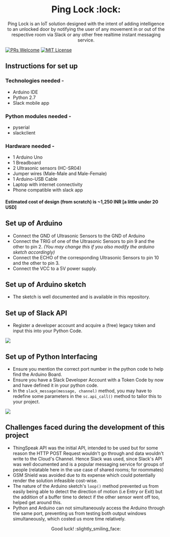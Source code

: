 <h1 align="center"> Ping Lock :lock: </h1>

<p align = "center"> Ping Lock is an IoT solution designed with the intent of adding intelligence to an unlocked door by notifying the user of any movement in or out of the respective room via Slack or any other free realtime instant messaging service. </p>


[![PRs Welcome](https://img.shields.io/badge/PRs-welcome-brightgreen.svg)](http://makeapullrequest.com)
[![MIT License](https://img.shields.io/github/license/dawnlabs/carbon.svg)](https://github.com/dawnlabs/carbon/blob/master/LICENSE)


## Instructions for set up
### Technologies needed -
* Arduino IDE
* Python 2.7
* Slack mobile app

### Python modules needed -
* pyserial
* slackclient

### Hardware needed -
* 1 Arduino Uno
* 1 Breadboard
* 2 Ultrasonic sensors (HC-SR04)
* Jumper wires (Male-Male and Male-Female)
* 1 Arduino-USB Cable
* Laptop with internet connectivity
* Phone compatible with slack app

#### Estimated cost of design (from scratch) is ~1,250 INR [a little under 20 USD]

## Set up of Arduino
* Connect the GND of Ultrasonic Sensors to the GND of Arduino
* Connect the TRIG of one of the Ultrasonic Sensors to pin 9 and the other to pin 2. *(You may change this if you also modify the arduino sketch accordingly)*
* Connect the ECHO of the corresponding Ultrasonic Sensors to pin 10 and the other to pin 3.
* Connect the VCC to a 5V power supply.

## Set up of Arduino sketch
* The sketch is well documented and is available in this repository.

## Set up of Slack API
* Register a developer account and acquire a (free) legacy token and input this into your Python Code.

![](https://github.com/RameshAditya/ping-lock/blob/master/sample_slack_code.png)

## Set up of Python Interfacing
* Ensure you mention the correct port number in the python code to help find the Arduino Board.
* Ensure you have a Slack Developer Account with a Token Code by now and have defined it in your python code.
* In the ```slack_message(message, channel)``` method, you may have to redefine some parameters in the ```sc.api_call()``` method to tailor this to your project.

![](https://github.com/RameshAditya/ping-lock/blob/master/sample_python_code.png)

## Challenges faced during the development of this project
* ThingSpeak API was the initial API, intended to be used but for some reason the HTTP POST Request wouldn't go through and data wouldn't write to the Cloud's Channel. Hence Slack was used, since Slack's API was well documented and is a popular messaging service for groups of people (relatable here in the use case of shared rooms; for roommates)
* GSM Shield was avoided due to its expense which could potentially render the solution infeasible cost-wise.
* The nature of the Arduino sketch's ```loop()``` method prevented us from easily being able to detect the direction of motion (i.e Entry or Exit) but the addition of a buffer time to detect if the other sensor went off too, helped get around this.
* Python and Arduino can not simultaneously access the Arduino through the same port, preventing us from testing both output windows simultaneously, which costed us more time relatively.

<p align = "center">Good luck! :slightly_smiling_face:</p>
